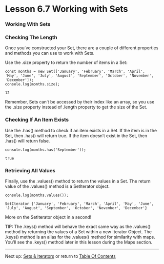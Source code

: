 # Lesson 6.7 Working with Sets

### Working With Sets

### Checking The Length
Once you’ve constructed your Set, there are a couple of different properties and methods you can use to work with Sets.

Use the .size property to return the number of items in a Set:
```
const months = new Set(['January', 'February', 'March', 'April', 'May', 'June', 'July', 'August', 'September', 'October', 'November', 'December']);
console.log(months.size);
```
    12

Remember, Sets can’t be accessed by their index like an array, so you use the .size property instead of .length property to get the size of the Set.

### Checking If An Item Exists
Use the .has() method to check if an item exists in a Set. If the item is in the Set, then .has() will return true. If the item doesn’t exist in the Set, then .has() will return false.
```
console.log(months.has('September'));
```
    true

### Retrieving All Values
Finally, use the .values() method to return the values in a Set. The return value of the .values() method is a SetIterator object.
```
console.log(months.values());
```
    SetIterator {'January', 'February', 'March', 'April', 'May', 'June', 'July', 'August', 'September', 'October', 'November', 'December'}

More on the SetIterator object in a second!

TIP: The .keys() method will behave the exact same way as the .values() method by returning the values of a Set within a new Iterator Object. The .keys() method is an alias for the .values() method for similarity with maps. You’ll see the .keys() method later in this lesson during the Maps section.

- - -
Next up: [Sets & Iterators](ND024_Part3_Lesson06_08.md) or return to [Table Of Contents](./ND024_TableOfContents.md)
